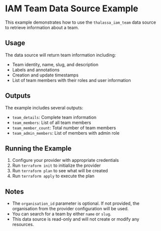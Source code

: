 # IAM Team Data Source Example

This example demonstrates how to use the `thalassa_iam_team` data source to retrieve information about a team.

## Usage

The data source will return team information including:

- Team identity, name, slug, and description
- Labels and annotations
- Creation and update timestamps
- List of team members with their roles and user information

## Outputs

The example includes several outputs:

- `team_details`: Complete team information
- `team_members`: List of all team members
- `team_member_count`: Total number of team members
- `team_admin_members`: List of members with admin role

## Running the Example

1. Configure your provider with appropriate credentials
2. Run `terraform init` to initialize the provider
3. Run `terraform plan` to see what will be created
4. Run `terraform apply` to execute the plan

## Notes

- The `organisation_id` parameter is optional. If not provided, the organisation from the provider configuration will be used.
- You can search for a team by either `name` or `slug`.
- This data source is read-only and will not create or modify any resources.
